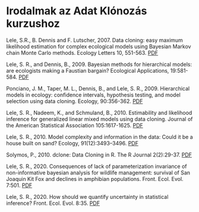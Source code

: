 # Irodalmak az Adat Klónozás kurzushoz

Lele, S.R., B. Dennis and F. Lutscher, 2007. Data cloning: easy maximum likelihood estimation for complex ecological models using Bayesian Markov chain Monte Carlo methods. Ecology Letters 10, 551-563. [PDF](lele-2007-dc.pdf)

Lele, S. R., and Dennis, B., 2009. Bayesian methods for hierarchical models: are ecologists making a Faustian bargain? Ecological Applications, 19:581-584. [PDF](lele-2009-faustian-bargain.pdf)

Ponciano, J. M., Taper, M. L., Dennis, B., and Lele, S. R., 2009. Hierarchical models in ecology: confidence intervals, hypothesis testing, and model selection using data cloning. Ecology, 90:356-362. [PDF](ponciano-2009.pdf)

Lele, S. R., Nadeem, K., and Schmuland, B., 2010. Estimability and likelihood inference for generalized linear mixed models using data cloning. Journal of the American Statistical Association 105:1617-1625. [PDF](lele-2010-dc.pdf)

Lele, S. R., 2010. Model complexity and information in the data: Could it be a house built on sand? Ecology, 91(12):3493–3496. [PDF](lele-2010-built-on-sand.pdf)

Solymos, P., 2010. dclone: Data Cloning in R. The R Journal 2(2):29-37. [PDF](solymos-2010-dc.pdf)

Lele, S. R., 2020. Consequences of lack of parameterization invariance of non-informative bayesian analysis for wildlife management: survival of San Joaquin Kit Fox and declines in amphibian populations. Front. Ecol. Evol. 7:501. [PDF](lele-2020-parametrization.pdf)

Lele, S. R., 2020. How should we quantify uncertainty in statistical inference? Front. Ecol. Evol. 8:35. [PDF](lele-2020-uncertainty.pdf)

